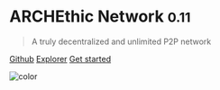 # ARCHEthic Network <small>0.11</small>

> A truly decentralized and unlimited P2P network

[Github](https://github.com/archethic-foundation/archethic-node)
[Explorer](https://mainnet.archethic.net)
[Get started](README.md)

<!-- background color -->

![color](#3596F2)

